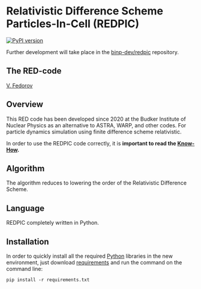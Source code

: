 # Relativistic Difference Scheme Particles-In-Cell (REDPIC)
[![PyPI version](https://badge.fury.io/py/redpic.svg)](https://badge.fury.io/py/redpic)

Further development will take place in the [binp-dev/redpic](https://github.com/binp-dev/redpic) repository.

## The RED-code
<a href="https://fuodorov.github.io">V. Fedorov</a>

## Overview

This RED code has been developed since 2020 at the Budker Institute of Nuclear Physics as an alternative to ASTRA, WARP, and other codes. For particle dynamics simulation using finite difference scheme relativistic.

In order to use the REDPIC code correctly, it is **important to read the [Know-How](https://github.com/fuodorov/redpic/tree/master/rednote).**

## Algorithm

The algorithm reduces to lowering the order of the Relativistic Difference Scheme.

## Language

REDPIC completely written in Python.

## Installation

In order to quickly install all the required [Python](https://www.python.org/downloads/) libraries in the new environment, just download [requirements](https://github.com/fuodorov/redpic/blob/master/requirements.txt) and run the command on the command line:

```
pip install -r requirements.txt
```
